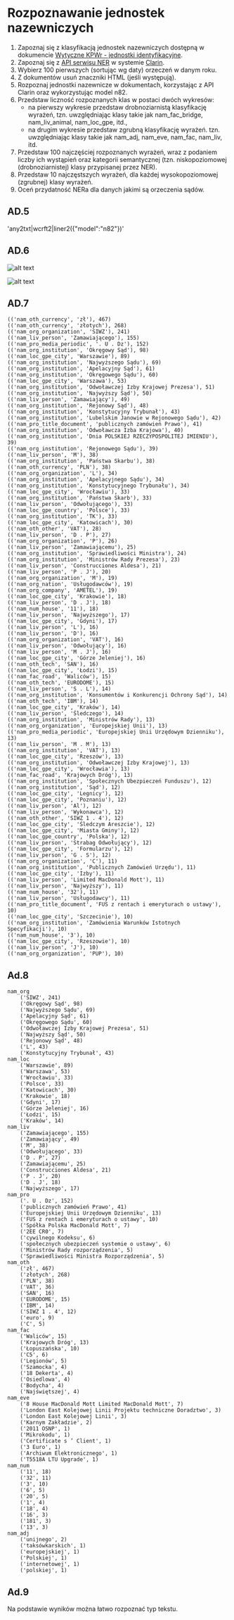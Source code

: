 # Rozpoznawanie jednostek nazewniczych


1. Zapoznaj się z klasyfikacją jednostek nazewniczych dostępną w dokumencie [Wytyczne KPWr - jednostki identyfikacyjne](http://clarin-pl.eu/pliki/warsztaty/WytyczneKPWr-JednostkiIdentyfikacyjne.pdf).
1. Zapoznaj się z [API serwisu NER](http://nlp.pwr.wroc.pl/redmine/projects/nlprest2/wiki) w systemie [Clarin](http://ws.clarin-pl.eu/ner.shtml).
1. Wybierz 100 pierwszych (sortując wg daty) orzeczeń w danym roku.
1. Z dokumentów usuń znaczniki HTML (jeśli występują).
1. Rozpoznaj jednostki nazewnicze w dokumentach, korzystając z API Clarin oraz wykorzystując model n82.
1. Przedstaw liczność rozpoznanych klas w postaci dwóch wykresów:
    - na pierwszy wykresie przedstaw drobnoziarnistą klasyfikację wyrażeń, tzn. uwzględniając klasy takie jak nam_fac_bridge, nam_liv_animal, nam_loc_gpe, itd.,
    - na drugim wykresie przedstaw zgrubną klasyfikację wyrażeń. tzn. uwzględniając klasy takie jak nam_adj, nam_eve, nam_fac, nam_liv, itd.
1. Przedstaw 100 najczęściej rozpoznanych wyrażeń, wraz z podaniem liczby ich wystąpień oraz kategorii semantycznej (tzn. niskopoziomowej (drobnoziarnistej) klasy przypisanej przez NER).
1. Przedstaw 10 najczęstszych wyrażeń, dla każdej wysokopoziomowej (zgrubnej) klasy wyrażeń.
1. Oceń przydatność NERa dla danych jakimi są orzeczenia sądów.


## AD.5

'any2txt|wcrft2|liner2({"model":"n82"})'


## AD.6

![alt text](assets/fain_classification.PNG)

![alt text](assets/rougher_classification.PNG)


## AD.7

    (('nam_oth_currency', 'zł'), 467)
    (('nam_oth_currency', 'złotych'), 268)
    (('nam_org_organization', 'SIWZ'), 241)
    (('nam_liv_person', 'Zamawiającego'), 155)
    (('nam_pro_media_periodic', '. U . Dz'), 152)
    (('nam_org_institution', 'Okręgowy Sąd'), 98)
    (('nam_loc_gpe_city', 'Warszawie'), 89)
    (('nam_org_institution', 'Najwyższego Sądu'), 69)
    (('nam_org_institution', 'Apelacyjny Sąd'), 61)
    (('nam_org_institution', 'Okręgowego Sądu'), 60)
    (('nam_loc_gpe_city', 'Warszawa'), 53)
    (('nam_org_institution', 'Odwoławczej Izby Krajowej Prezesa'), 51)
    (('nam_org_institution', 'Najwyższy Sąd'), 50)
    (('nam_liv_person', 'Zamawiający'), 49)
    (('nam_org_institution', 'Rejonowy Sąd'), 48)
    (('nam_org_institution', 'Konstytucyjny Trybunał'), 43)
    (('nam_org_institution', 'Lubelskim Janowie w Rejonowego Sądu'), 42)
    (('nam_pro_title_document', 'publicznych zamówień Prawo'), 41)
    (('nam_org_institution', 'Odwoławcza Izba Krajowa'), 40)
    (('nam_org_institution', 'Dnia POLSKIEJ RZECZYPOSPOLITEJ IMIENIU'), 39)
    (('nam_org_institution', 'Rejonowego Sądu'), 39)
    (('nam_liv_person', 'M'), 38)
    (('nam_org_institution', 'Państwa Skarbu'), 38)
    (('nam_oth_currency', 'PLN'), 38)
    (('nam_org_organization', 'L'), 34)
    (('nam_org_institution', 'Apelacyjnego Sądu'), 34)
    (('nam_org_institution', 'Konstytucyjnego Trybunału'), 34)
    (('nam_loc_gpe_city', 'Wrocławiu'), 33)
    (('nam_org_institution', 'Państwa Skarb'), 33)
    (('nam_liv_person', 'Odwołującego'), 33)
    (('nam_loc_gpe_country', 'Polsce'), 33)
    (('nam_org_institution', 'TK'), 33)
    (('nam_loc_gpe_city', 'Katowicach'), 30)
    (('nam_oth_other', 'VAT'), 28)
    (('nam_liv_person', 'D . P'), 27)
    (('nam_org_organization', 'P'), 26)
    (('nam_liv_person', 'Zamawiającemu'), 25)
    (('nam_org_institution', 'Sprawiedliwości Ministra'), 24)
    (('nam_org_institution', 'Ministrów Rady Prezesa'), 23)
    (('nam_liv_person', 'Construcciones Aldesa'), 21)
    (('nam_liv_person', 'P . J'), 20)
    (('nam_org_organization', 'M'), 19)
    (('nam_org_nation', 'Usługodawców'), 19)
    (('nam_org_company', 'AMETEL'), 19)
    (('nam_loc_gpe_city', 'Krakowie'), 18)
    (('nam_liv_person', 'D . J'), 18)
    (('nam_num_house', '11'), 18)
    (('nam_liv_person', 'Najwyższego'), 17)
    (('nam_loc_gpe_city', 'Gdyni'), 17)
    (('nam_liv_person', 'L'), 16)
    (('nam_liv_person', 'D'), 16)
    (('nam_org_organization', 'VAT'), 16)
    (('nam_liv_person', 'Odwołujący'), 16)
    (('nam_liv_person', 'M . J'), 16)
    (('nam_loc_gpe_city', 'Górze Jeleniej'), 16)
    (('nam_oth_tech', 'SAN'), 16)
    (('nam_loc_gpe_city', 'Łodzi'), 15)
    (('nam_fac_road', 'Waliców'), 15)
    (('nam_oth_tech', 'EURODOME'), 15)
    (('nam_liv_person', 'S . L'), 14)
    (('nam_org_institution', 'Konsumentów i Konkurencji Ochrony Sąd'), 14)
    (('nam_oth_tech', 'IBM'), 14)
    (('nam_loc_gpe_city', 'Kraków'), 14)
    (('nam_liv_person', 'Śledczego'), 14)
    (('nam_org_institution', 'Ministrów Rady'), 13)
    (('nam_org_organization', 'Europejskiej Unii'), 13)
    (('nam_pro_media_periodic', 'Europejskiej Unii Urzędowym Dzienniku'), 13)
    (('nam_liv_person', 'M . M'), 13)
    (('nam_org_institution', 'VAT'), 13)
    (('nam_loc_gpe_city', 'Rzeszów'), 13)
    (('nam_org_institution', 'Odwoławczej Izby Krajowej'), 13)
    (('nam_loc_gpe_city', 'Wrocławia'), 13)
    (('nam_fac_road', 'Krajowych Dróg'), 13)
    (('nam_org_institution', 'Społecznych Ubezpieczeń Funduszu'), 12)
    (('nam_org_institution', 'Sąd'), 12)
    (('nam_loc_gpe_city', 'Legnicy'), 12)
    (('nam_loc_gpe_city', 'Poznaniu'), 12)
    (('nam_liv_person', 'Al'), 12)
    (('nam_liv_person', 'Wykonawca'), 12)
    (('nam_oth_other', 'SIWZ 1 . 4'), 12)
    (('nam_loc_gpe_city', 'Śledczym Areszcie'), 12)
    (('nam_loc_gpe_city', 'Miasta Gminy'), 12)
    (('nam_loc_gpe_country', 'Polska'), 12)
    (('nam_liv_person', 'Strabag Odwołujący'), 12)
    (('nam_loc_gpe_city', 'Formularzu'), 12)
    (('nam_liv_person', 'G . S'), 12)
    (('nam_org_organization', 'C'), 11)
    (('nam_org_institution', 'Publicznych Zamówień Urzędu'), 11)
    (('nam_loc_gpe_city', 'Izby'), 11)
    (('nam_liv_person', 'Limited MacDonald Mott'), 11)
    (('nam_liv_person', 'Najwyższy'), 11)
    (('nam_num_house', '32'), 11)
    (('nam_liv_person', 'Usługodawcy'), 11)
    (('nam_pro_title_document', 'FUS z rentach i emeryturach o ustawy'), 10)
    (('nam_loc_gpe_city', 'Szczecinie'), 10)
    (('nam_org_institution', 'Zamówienia Warunków Istotnych Specyfikacji'), 10)
    (('nam_num_house', '3'), 10)
    (('nam_loc_gpe_city', 'Rzeszowie'), 10)
    (('nam_liv_person', 'J'), 10)
    (('nam_org_organization', 'PUP'), 10)


## Ad.8

    nam_org
        ('SIWZ', 241)
        ('Okręgowy Sąd', 98)
        ('Najwyższego Sądu', 69)
        ('Apelacyjny Sąd', 61)
        ('Okręgowego Sądu', 60)
        ('Odwoławczej Izby Krajowej Prezesa', 51)
        ('Najwyższy Sąd', 50)
        ('Rejonowy Sąd', 48)
        ('L', 43)
        ('Konstytucyjny Trybunał', 43)
    nam_loc
        ('Warszawie', 89)
        ('Warszawa', 53)
        ('Wrocławiu', 33)
        ('Polsce', 33)
        ('Katowicach', 30)
        ('Krakowie', 18)
        ('Gdyni', 17)
        ('Górze Jeleniej', 16)
        ('Łodzi', 15)
        ('Kraków', 14)
    nam_liv
        ('Zamawiającego', 155)
        ('Zamawiający', 49)
        ('M', 38)
        ('Odwołującego', 33)
        ('D . P', 27)
        ('Zamawiającemu', 25)
        ('Construcciones Aldesa', 21)
        ('P . J', 20)
        ('D . J', 18)
        ('Najwyższego', 17)
    nam_pro
        ('. U . Dz', 152)
        ('publicznych zamówień Prawo', 41)
        ('Europejskiej Unii Urzędowym Dzienniku', 13)
        ('FUS z rentach i emeryturach o ustawy', 10)
        ('Spółka Polska MacDonald Mott', 7)
        ('2EE CR0', 7)
        ('cywilnego Kodeksu', 6)
        ('społecznych ubezpieczeń systemie o ustawy', 6)
        ('Ministrów Rady rozporządzenia', 5)
        ('Sprawiedliwości Ministra Rozporządzenia', 5)
    nam_oth
        ('zł', 467)
        ('złotych', 268)
        ('PLN', 38)
        ('VAT', 36)
        ('SAN', 16)
        ('EURODOME', 15)
        ('IBM', 14)
        ('SIWZ 1 . 4', 12)
        ('euro', 9)
        ('C', 5)
    nam_fac
        ('Waliców', 15)
        ('Krajowych Dróg', 13)
        ('Łopuszańska', 10)
        ('C5', 6)
        ('Legionów', 5)
        ('Szamocka', 4)
        ('18 Dekerta', 4)
        ('Osiedlowa', 4)
        ('Bodycha', 4)
        ('Najświętszej', 4)
    nam_eve
        ('8 House MacDonald Mott Limited MacDonald Mott', 7)
        ('London East Kolejowej Linii Projektu techniczne Doradztwo', 3)
        ('London East Kolejowej Linii', 3)
        ('Karnym Zakładzie', 2)
        ('2011 OSNP', 1)
        ('Mikrokodu', 1)
        ('Certificate s ’ Client', 1)
        ('3 Euro', 1)
        ('Archiwum Elektronicznego', 1)
        ('T5518A LTU Upgrade', 1)
    nam_num
        ('11', 18)
        ('32', 11)
        ('3', 10)
        ('6', 5)
        ('20', 5)
        ('1', 4)
        ('18', 4)
        ('16', 3)
        ('181', 3)
        ('13', 3)
    nam_adj
        ('unijnego', 2)
        ('taksówkarskich', 1)
        ('europejskiej', 1)
        ('Polskiej', 1)
        ('internetowej', 1)
        ('polskiej', 1)


## Ad.9

Na podstawie wyników można łatwo rozpoznać typ tekstu.
